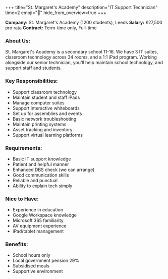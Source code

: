 +++
title="St. Margaret's Academy"
description="IT Support Technician"
time=2
emoji="🏫"
hide_from_overview=true
+++

**Company:** St. Margaret's Academy (1200 students), Leeds
**Salary:** £27,500 pro rata
**Contract:** Term-time only, Full-time

### About Us:

St. Margaret's Academy is a secondary school 11-16. We have 3 IT suites, classroom technology across 34 rooms, and a 1:1 iPad program. Working alongside our senior technician, you'll help maintain school technology, and support staff and students.

### Key Responsibilities:

- Support classroom technology
- Maintain student and staff iPads
- Manage computer suites
- Support interactive whiteboards
- Set up for assemblies and events
- Basic network troubleshooting
- Maintain printing systems
- Asset tracking and inventory
- Support virtual learning platforms

### Requirements:

- Basic IT support knowledge
- Patient and helpful manner
- Enhanced DBS check (we can arrange)
- Good communication skills
- Reliable and punctual
- Ability to explain tech simply

### Nice to Have:

- Experience in education
- Google Workspace knowledge
- Microsoft 365 familiarity
- AV equipment experience
- iPad/tablet management

### Benefits:

- School hours only
- Local government pension 29%
- Subsidised meals
- Supportive environment
